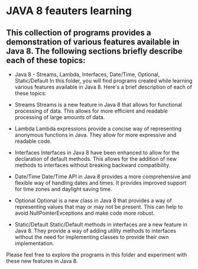 #  JAVA 8 feauters learning

## This collection of programs provides a demonstration of various features available in Java 8. The following sections briefly describe each of these topics:

- Java 8 - Streams, Lambda, Interfaces, Date/Time, Optional, Static/Default
In this folder, you will find programs created while learning various features available in Java 8. Here's a brief description of each of these topics:

- Streams
Streams is a new feature in Java 8 that allows for functional processing of data. This allows for more efficient and readable processing of large amounts of data.

- Lambda
Lambda expressions provide a concise way of representing anonymous functions in Java. They allow for more expressive and readable code.

- Interfaces
Interfaces in Java 8 have been enhanced to allow for the declaration of default methods. This allows for the addition of new methods to interfaces without breaking backward compatibility.

- Date/Time
Date/Time API in Java 8 provides a more comprehensive and flexible way of handling dates and times. It provides improved support for time zones and daylight saving time.

- Optional
Optional is a new class in Java 8 that provides a way of representing values that may or may not be present. This can help to avoid NullPointerExceptions and make code more robust.

- Static/Default
Static/Default methods in interfaces are a new feature in Java 8. They provide a way of adding utility methods to interfaces without the need for implementing classes to provide their own implementation.

Please feel free to explore the programs in this folder and experiment with these new features in Java 8.
